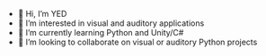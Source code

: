 - 👋 Hi, I’m YED
- 👀 I’m interested in visual and auditory applications
- 🌱 I’m currently learning Python and Unity/C#
- 💞️ I’m looking to collaborate on visual or auditory Python projects

<!---
sourcyed/sourcyed is a ✨ special ✨ repository because its `README.md` (this file) appears on your GitHub profile.
You can click the Preview link to take a look at your changes.
--->
